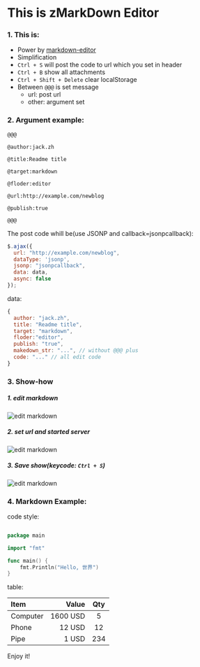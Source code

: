 # This is zMarkDown Editor

### 1. This is:

  + Power by [markdown-editor](https://github.com/jbt/markdown-editor)
  + Simplification
  + `Ctrl + S` will post the code to url which you set in header
  + `Ctrl + B` show all attachments
  + `Ctrl + Shift + Delete` clear localStorage
  + Between `@@@` is set message
    + url: post url
    + other: argument set

### 2. Argument example:


```
@@@
 
@author:jack.zh

@title:Readme title

@target:markdown

@floder:editor

@url:http://example.com/newblog

@publish:true

@@@
```

The post code whill be(use JSONP and callback=jsonpcallback):

```javascript
$.ajax({
  url: "http://example.com/newblog",
  dataType: 'jsonp',
  jsonp: "jsonpcallback",
  data: data,
  async: false
});
```
data:
```javascript
{
  author: "jack.zh", 
  title: "Readme title", 
  target: "markdown", 
  floder:"editor", 
  publish: "true",
  makedown_str: "...", // without @@@ plus
  code: "..." // all edit code
}

```

### 3. Show-how

##### 1. edit markdown

![edit markdown](http://jack-zh.github.io/zmade/static/readme/zmade.gif)

##### 2. set url and started server

![edit markdown](http://jack-zh.github.io/zmade/static/readme/zmade1.gif)

##### 3. Save show(keycode: `Ctrl + S`)

![edit markdown](http://jack-zh.github.io/zmade/static/readme/zmade2.gif)


### 4. Markdown Example:

code style:

```go

package main

import "fmt"

func main() {
    fmt.Println("Hello, 世界")
}

```

table:


| Item      |    Value | Qty  |
| :-------- | --------:| :--: |
| Computer  | 1600 USD |  5   |
| Phone     |   12 USD |  12  |
| Pipe      |    1 USD | 234  |


Enjoy it!   
      